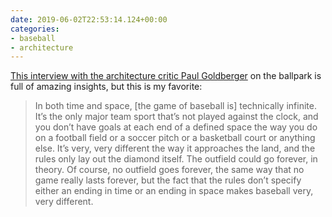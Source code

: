 ```yaml
---
date: 2019-06-02T22:53:14.124+00:00
categories:
- baseball
- architecture
---
```

[This interview with the architecture critic Paul Goldberger](https://deadspin.com/the-ballpark-is-the-great-american-public-space-1834566170) on the ballpark is full of amazing insights, but this is my favorite:

> In both time and space, [the game of baseball is] technically infinite. It’s the only major team sport that’s not played against the clock, and you don’t have goals at each end of a defined space the way you do on a football field or a soccer pitch or a basketball court or anything else. It’s very, very different the way it approaches the land, and the rules only lay out the diamond itself. The outfield could go forever, in theory. Of course, no outfield goes forever, the same way that no game really lasts forever, but the fact that the rules don’t specify either an ending in time or an ending in space makes baseball very, very different.
